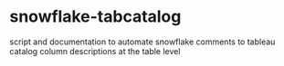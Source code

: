# snowflake-tabcatalog
script and documentation to automate snowflake comments to tableau catalog column descriptions at the table level

